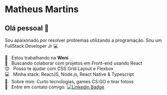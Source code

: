 # Matheus Martins

## Olá pessoal 👋
Sou apaixonado por resolver problemas utilizando a programação.
Sou um FullStack Developer Jr :computer:

 :rocket:  &nbsp; Estou trabalhando na **Weni**
 <br/> :purple_heart: &nbsp; Buscando colaborar com projetos em Front-end usando React
 <br/> :blush: &nbsp; Posso te ajudar com CSS Grid Layout e Flexbox
 <br/> :computer: &nbsp; Minha stack: ReactJS, Node.js, React Native & Typescript
 <br/> 💬  &nbsp; Sobre mim: Curto tecnologias, games CS:GO e tirar fotoss
 <br/> :email: &nbsp; Entre em contato comigo: [![Linkedin Badge](https://img.shields.io/badge/-MatheusMartins-blue?style=flat-square&logo=Linkedin&logoColor=white&link=https://www.linkedin.com/in/matheus-martins-sarmento/)](https://www.linkedin.com/in/matheus-martins-sarmento/) 
